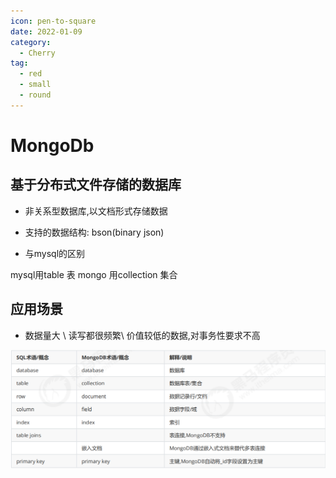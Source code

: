 ```yaml
---
icon: pen-to-square
date: 2022-01-09
category:
  - Cherry
tag:
  - red
  - small
  - round
---
```


# MongoDb

## 基于分布式文件存储的数据库
- 非关系型数据库,以文档形式存储数据

- 支持的数据结构:  bson(binary json)

- 与mysql的区别

mysql用table 表
mongo  用collection 集合

## 应用场景

- 数据量大  \  读写都很频繁\   价值较低的数据,对事务性要求不高

![alt text](image.png)